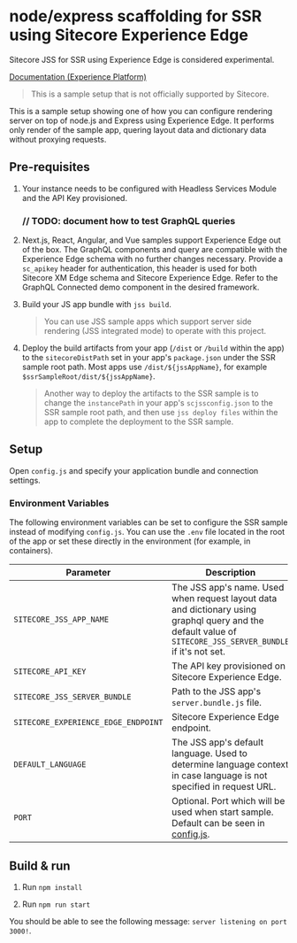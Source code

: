# node/express scaffolding for SSR using Sitecore Experience Edge

Sitecore JSS for SSR using Experience Edge is considered experimental.

[Documentation (Experience Platform)](https://doc.sitecore.com/xp/en/developers/hd/21/sitecore-headless-development/server-side-render-jss-apps-headlessly-using-a-sitecore-experience-edge-endpoint.html)

> This is a sample setup that is not officially supported by Sitecore.

This is a sample setup showing one of how you can configure rendering server on top of node.js and Express using Experience Edge. It performs only render of the sample app, quering layout data and dictionary data without proxying requests.

## Pre-requisites

1. Your instance needs to be configured with Headless Services Module and the API Key provisioned.

   ### // TODO: document how to test GraphQL queries

1. Next.js, React, Angular, and Vue samples support Experience Edge out of the box. The GraphQL components and query are compatible with the Experience Edge schema with no further changes necessary. Provide a `sc_apikey` header for authentication, this header is used for both Sitecore XM Edge schema and Sitecore Experience Edge. Refer to the GraphQL Connected demo component in the desired framework.

1. Build your JS app bundle with `jss build`.

   > You can use JSS sample apps which support server side rendering (JSS integrated mode) to operate with this project.

1. Deploy the build artifacts from your app (`/dist` or `/build` within the app) to the `sitecoreDistPath` set in your app's `package.json` under the SSR sample root path. Most apps use `/dist/${jssAppName}`, for example `$ssrSampleRoot/dist/${jssAppName}`.

   > Another way to deploy the artifacts to the SSR sample is to change the `instancePath` in your app's `scjssconfig.json` to the SSR sample root path, and then use `jss deploy files` within the app to complete the deployment to the SSR sample.

## Setup

Open `config.js` and specify your application bundle and connection settings.

### Environment Variables

The following environment variables can be set to configure the SSR sample instead of modifying `config.js`. You can use the `.env` file located in the root of the app or set these directly in the environment (for example, in containers).

| Parameter                           | Description                                                                                                                                                 |
| ----------------------------------- | ----------------------------------------------------------------------------------------------------------------------------------------------------------- |
| `SITECORE_JSS_APP_NAME`             | The JSS app's name. Used when request layout data and dictionary using graphql query and the default value of `SITECORE_JSS_SERVER_BUNDLE` if it's not set. |
| `SITECORE_API_KEY`                  | The API key provisioned on Sitecore Experience Edge.                                                                                                        |
| `SITECORE_JSS_SERVER_BUNDLE`        | Path to the JSS app's `server.bundle.js` file.                                                                                                              |
| `SITECORE_EXPERIENCE_EDGE_ENDPOINT` | Sitecore Experience Edge endpoint.                                                                                                                          |
| `DEFAULT_LANGUAGE`                  | The JSS app's default language. Used to determine language context in case language is not specified in request URL.                                        |
| `PORT`                              | Optional. Port which will be used when start sample. Default can be seen in [config.js](./config.js).                                                       |

## Build & run

1. Run `npm install`

1. Run `npm run start`

You should be able to see the following message:
`server listening on port 3000!`.
